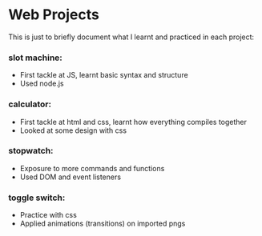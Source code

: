 # Web Projects

This is just to briefly document what I learnt and practiced in each project:

### slot machine:

- First tackle at JS, learnt basic syntax and structure
- Used node.js

### calculator:

- First tackle at html and css, learnt how everything compiles together
- Looked at some design with css

### stopwatch:

- Exposure to more commands and functions
- Used DOM and event listeners

### toggle switch:

- Practice with css
- Applied animations (transitions) on imported pngs
